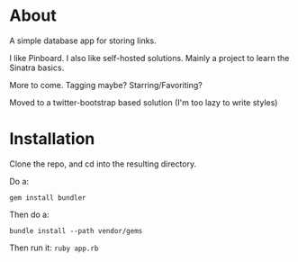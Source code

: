 About 
=====

A simple database app for storing links.

I like Pinboard. I also like self-hosted solutions. Mainly a project to learn the Sinatra basics.

More to come. Tagging maybe? Starring/Favoriting?

Moved to a twitter-bootstrap based solution (I'm too lazy to write styles)

Installation
============

Clone the repo, and cd into the resulting directory.

Do a:

`gem install bundler`

Then do a:

`bundle install --path vendor/gems`

Then run it:
`ruby app.rb`
